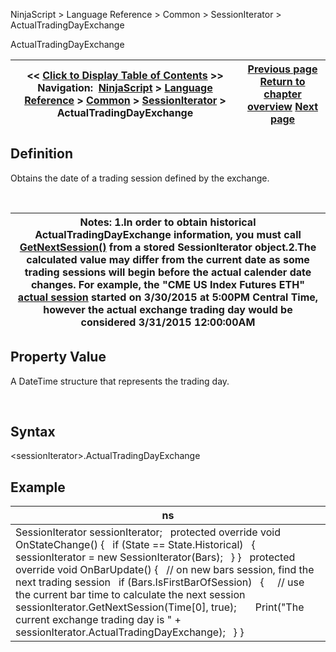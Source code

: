 ﻿


NinjaScript \> Language Reference \> Common \> SessionIterator \> ActualTradingDayExchange






















ActualTradingDayExchange







| \<\< [Click to Display Table of Contents](actualtradingdayexchange.md) \>\> **Navigation:**     [NinjaScript](ninjascript-1.md) \> [Language Reference](language_reference_wip-1.md) \> [Common](common-1.md) \> [SessionIterator](sessioniterator-1.md) \> ActualTradingDayExchange | [Previous page](actualtradingdayendlocal-1.md) [Return to chapter overview](sessioniterator-1.md) [Next page](calculatetradingday-1.md) |
| --- | --- |











## Definition


Obtains the date of a trading session defined by the exchange.


 




| Notes: 1\.In order to obtain historical ActualTradingDayExchange information, you must call [GetNextSession()](getnextsession-1.md) from a stored SessionIterator object.2\.The calculated value may differ from the current date as some trading sessions will begin before the actual calender date changes. For example, the "CME US Index Futures ETH" [actual session](accumulation_distribution_adl-1.md) started on 3/30/2015 at 5:00PM Central Time, however the actual exchange trading day would be considered 3/31/2015 12:00:00AM |
| --- |



## 


## 


## Property Value


A DateTime structure that represents the trading day.


 


## Syntax


\<sessionIterator\>.ActualTradingDayExchange


## 


## Example




| ns |
| --- |
| SessionIterator sessionIterator;   protected override void OnStateChange() {    if (State \=\= State.Historical)    {      sessionIterator \= new SessionIterator(Bars);    } }   protected override void OnBarUpdate() {    // on new bars session, find the next trading session    if (Bars.IsFirstBarOfSession)    {      // use the current bar time to calculate the next session      sessionIterator.GetNextSession(Time\[0], true);        Print("The current exchange trading day is " \+ sessionIterator.ActualTradingDayExchange);    } } |









